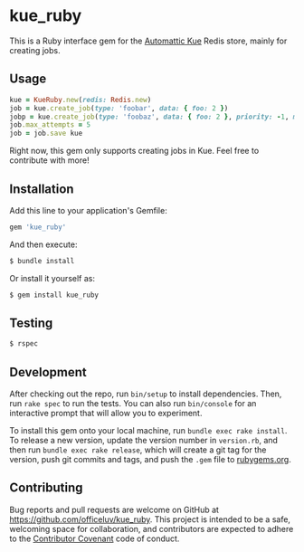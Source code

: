 # kue_ruby
This is a Ruby interface gem for the [Automattic Kue][0] Redis store, mainly for creating jobs.

## Usage

```ruby
kue = KueRuby.new(redis: Redis.new)
job = kue.create_job(type: 'foobar', data: { foo: 2 })
jobp = kue.create_job(type: 'foobaz', data: { foo: 2 }, priority: -1, max_attempts: 3)
job.max_attempts = 5
job = job.save kue
```

Right now, this gem only supports creating jobs in Kue. Feel free to contribute with more!

## Installation

Add this line to your application's Gemfile:

```ruby
gem 'kue_ruby'
```

And then execute:

```sh
$ bundle install
```

Or install it yourself as:

```sh
$ gem install kue_ruby
```

## Testing

```sh
$ rspec
```

## Development

After checking out the repo, run `bin/setup` to install dependencies. Then, run `rake spec` to run the tests. You can also run `bin/console` for an interactive prompt that will allow you to experiment.

To install this gem onto your local machine, run `bundle exec rake install`. To release a new version, update the version number in `version.rb`, and then run `bundle exec rake release`, which will create a git tag for the version, push git commits and tags, and push the `.gem` file to [rubygems.org](https://rubygems.org).

## Contributing

Bug reports and pull requests are welcome on GitHub at https://github.com/officeluv/kue_ruby. This project is intended to be a safe, welcoming space for collaboration, and contributors are expected to adhere to the [Contributor Covenant](http://contributor-covenant.org) code of conduct.

[0]: https://github.com/Automattic/kue

